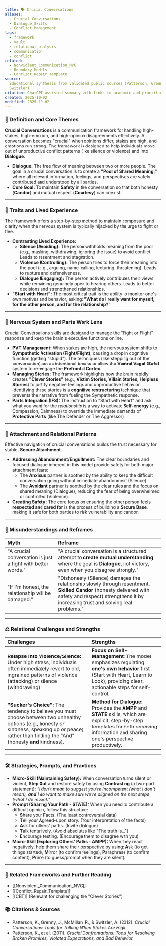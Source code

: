 ```yaml
---
title: 🗣️ Crucial Conversations
aliases:
  - Crucial_Conversations
  - Dialogue_Skills
  - Conflict_Management
tags:
  - framework
  - vault
  - relational_analysis
  - communication
  - conflict
related:
  - Nonviolent_Communication_NVC
  - Boundary_Models
  - Conflict_Repair_Template
source:
  Educational synthesis from validated public sources (Patterson, Grenny, McMillan,
  Switzler)
citation: ChatGPT-assisted summary with links to academic and practitioner materials
created: 2025-10-02
modified: 2025-10-02
---
```


<!-- @format -->

### 🧩 Definition and Core Themes

**Crucial Conversations** is a communication framework for handling high-stakes,
high-emotion, and high-opinion disagreements effectively. A conversation becomes
"crucial" when opinions differ, stakes are high, and emotions run strong. The framework
is designed to help individuals move out of unproductive conflict patterns (like silence
or violence) and into **Dialogue**.

- **Dialogue:** The free flow of meaning between two or more people. The goal in a
  crucial conversation is to create a **"Pool of Shared Meaning,"** where all relevant
  information, feelings, and perspectives are safely contributed and understood by all
  parties.
- **Core Goal:** To maintain **Safety** in the conversation so that both honesty
  (**Candor**) and mutual respect (**Courtesy**) can coexist.

---

### 🌿 Traits and Lived Experience

The framework offers a step-by-step method to maintain composure and clarity when the
nervous system is typically hijacked by the urge to fight or flee.

- **Contrasting Lived Experience:**
    - **Silence (Avoiding):** The person withholds meaning from the pool (e.g., masking,
    withdrawing, ignoring the issue) to avoid conflict. Leads to resentment and
    stagnation.
    - **Violence (Controlling):** The person tries to force their meaning into the pool
    (e.g., arguing, name-calling, lecturing, threatening). Leads to rupture and
    defensiveness.
    - **Dialogue (Engaging):** The person actively contributes their views while remaining
    genuinely open to hearing others. Leads to better decisions and strengthened
    relationships.
- **"Start with Heart":** The most critical trait is the ability to monitor one's own
  motives and behavior, asking: **"What do I really want for myself, for the other
  person, and for the relationship?"**

---

### 🧠 Nervous System and Parts Work Lens

Crucial Conversations skills are designed to manage the "Fight or Flight" response and
keep the brain's executive functions online.

- **PVT Management:** When stakes are high, the nervous system shifts to **Sympathetic
  Activation (Fight/Flight)**, causing a drop in cognitive function (getting "stupid").
  The techniques (like stepping out of the conversation) act as intentional breaks to
  allow the **Ventral Vagal (Safe)** system to re-engage the **Prefrontal Cortex**.
- **Managing Stories:** The framework highlights how the brain rapidly creates **"Clever
  Stories"** (e.g., **Victim Stories, Villain Stories, Helpless Stories**) to justify
  negative feelings and unproductive behavior. Identifying these stories is a
  **cognitive restructuring** technique that prevents the narrative from fueling the
  Sympathetic response.
- **Parts Integration (IFS):** The instruction to "Start with Heart" and ask what you
  want for the _relationship_ is a way to activate **Self-energy** (e.g., Compassion,
  Calmness) to override the immediate demands of **Protective Parts** (like The Defender
  or The Aggressor).

---

### 💞 Attachment and Relational Patterns

Effective navigation of crucial conversations builds the trust necessary for stable,
**Secure Attachment**.

- **Addressing Abandonment/Engulfment:** The clear boundaries and focused dialogue
  inherent in this model provide safety for both major attachment fears:
    - The **Anxious** partner is soothed by the ability to keep the difficult conversation
    going without immediate abandonment (Silence).
    - The **Avoidant** partner is soothed by the clear rules and the focus on shared
    meaning (Dialogue), reducing the fear of being overwhelmed or controlled (Violence).
- **Creating Safety:** The core focus on ensuring the other person feels **respected and
  cared for** is the process of building a **Secure Base**, making it safe for both
  parties to risk vulnerability and candor.

---

### 🔄 Misunderstandings and Reframes

| Myth                                                        | Reframe                                                                                                                                                                                                 |
| :---------------------------------------------------------- | :------------------------------------------------------------------------------------------------------------------------------------------------------------------------------------------------------ |
| "A crucial conversation is just a fight with better words." | "A crucial conversation is a structured attempt to **create mutual understanding** where the goal is **Dialogue**, not victory, even when you disagree strongly."                                       |
| "If I'm honest, the relationship will be damaged."          | "Dishonesty (Silence) damages the relationship slowly through resentment. **Skilled Candor** (honesty delivered with safety and respect) strengthens it by increasing trust and solving real problems." |

---

### ⚖️ Relational Challenges and Strengths

| Challenges                                                                                                                                                                                                   | Strengths                                                                                                                                                                                  |
| :----------------------------------------------------------------------------------------------------------------------------------------------------------------------------------------------------------- | :----------------------------------------------------------------------------------------------------------------------------------------------------------------------------------------- |
| **Relapse into Violence/Silence:** Under high stress, individuals often immediately revert to old, ingrained patterns of violence (attacking) or silence (withdrawing).                                      | **Focus on Self-Management:** The model emphasizes regulating **one's own behavior** first (Start with Heart, Learn to Look), providing clear, actionable steps for self-control.          |
| **"Sucker's Choice":** The tendency to believe you must choose between two unhealthy options (e.g., honesty _or_ kindness, speaking up _or_ peace) rather than finding the "And" (honesty **and** kindness). | **Method for Dialogue:** Provides the **AMPP** and **STATE** skills, which are explicit, step-by-step templates for both receiving information and sharing one's perspective productively. |

---

### 🛠️ Strategies, Prompts, and Practices

- **Micro-Skill (Maintaining Safety):** When conversation turns silent or violent,
  **Step Out** and restore safety by using **Contrasting** (a two-part statement): _"I
  don't mean to suggest you're incompetent (what I don't mean), **and** I do want to
  make sure we're aligned on the next steps (what I do mean)."_
- **Prompt (Sharing Your Path - STATE):** When you need to contribute a difficult
  opinion, follow this structure:
    - **S**hare your **F**acts. (The least controversial data)
    - **T**ell your **A**greed-upon story. (Your interpretation of the facts)
    - **A**sk for others' paths. (Invite dialogue)
    - **T**alk tentatively. (Avoid absolutes like "The truth is...")
    - **E**ncourage testing. (Encourage them to disagree with you)
- **Micro-Skill (Exploring Others' Paths - AMPP):** When they react negatively, help
  them share their perspective by using: **A**sk (to get things started), **M**irror (to
  confirm feelings), **P**araphrase (to confirm content), **P**rime (to guess/prompt
  when they are silent).

---

### 🔗 Related Frameworks and Further Reading

- [[Nonviolent_Communication_NVC]]
- [[Conflict_Repair_Template]]
- [[CBT]] (Relevant for challenging the "Clever Stories")

### 📚 Citations & Sources

- Patterson, K., Grenny, J., McMillan, R., & Switzler, A. (2012). _Crucial
  Conversations: Tools for Talking When Stakes Are High._
- Patterson, K., et al. (2011). _Crucial Confrontations: Tools for Resolving Broken
  Promises, Violated Expectations, and Bad Behavior._

